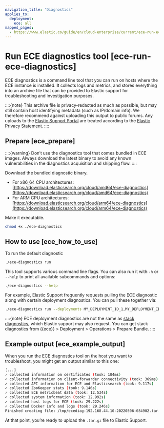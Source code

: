 ```yaml
---
navigation_title: "Diagnostics"
applies_to:
  deployment:
    ece: all
mapped_pages:
  - https://www.elastic.co/guide/en/cloud-enterprise/current/ece-run-ece-diagnostics.html
---
```


# Run ECE diagnostics tool [ece-run-ece-diagnostics]

ECE diagnostics is a command line tool that you can run on hosts where the ECE instance is installed. It collects logs and metrics, and stores everything into an archive file that can be provided to Elastic support for troubleshooting and investigation purposes.

::::{note} 
This archive file is privacy-redacted as much as possible, but may still contain host identifying metadata (such as IP/domain info). We therefore recommend against uploading this output to public forums. Any uploads to the [Elastic Support Portal](https://support.elastic.co) are treated according to the [Elastic Privacy Statement](https://www.elastic.co/legal/privacy-statement).
::::



## Prepare [ece_prepare] 

::::{warning} 
Don’t use the diagnostics tool that comes bundled in ECE images. Always download the latest binary to avoid any known vulnerabilities in the diagnostics acquisition and shipping flow.
::::


Download the bundled diagnostic binary.

* For x86_64 CPU architectures: [https://download.elasticsearch.org/cloud/amd64/ece-diagnostics](https://download.elasticsearch.org/cloud/amd64/ece-diagnostics)
* For ARM CPU architectures: [https://download.elasticsearch.org/cloud/arm64/ece-diagnostics](https://download.elasticsearch.org/cloud/arm64/ece-diagnostics)

Make it executable.

```sh
chmod +x ./ece-diagnostics
```


## How to use [ece_how_to_use] 

To run the default diagnostic

```sh
./ece-diagnostics run
```

This tool supports various command line flags. You can also run it with `-h` or `--help` to print all available subcommands and options:

```sh
./ece-diagnostics --help
```

For example, Elastic Support frequently requests pulling the ECE diagnostic along with certain deployment diagnostics. You can pull these together via:

```sh
./ece-diagnostics run --deployments MY_DEPLOYMENT_ID_1,MY_DEPLOYMENT_ID_2
```

::::{note} 
ECE deployment diagnostics are not the same as [stack diagnostics](https://github.com/elastic/support-diagnostics#usage-examples), which Elastic support may also request. You can get stack diagnostics from {{ece}} > Deployment > Operations > Prepare Bundle.
::::



## Example output [ece_example_output] 

When you run the ECE diagnostics tool on the host you want to troubleshoot, you might get an output similar to this one:

```sh
[...]
✓ collected information on certificates (took: 104ms)
✓ collected information on client-forwarder connectivity (took: 369ms)
✓ collected API information for ECE and Elasticsearch (took: 9.117s)
✓ collected ZooKeeper stats (took: 9.146s)
✓ collected ECE metricbeat data (took: 12.534s)
✓ collected system information (took: 12.992s)
✓ collected host logs for ECE (took: 29.222s)
✓ collected Docker info and logs (took: 29.246s)
Finished creating file: /tmp/ecediag-192.168.44.10-20220506-084902.tar.gz (total: 48.937s)
```

At that point, you’re ready to upload the `.tar.gz` file to Elastic Support.

